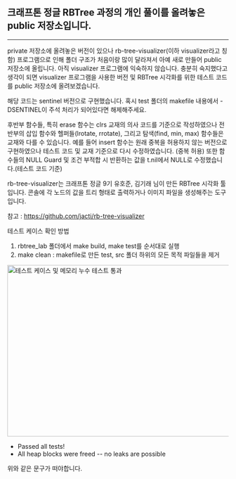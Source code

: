 ## 크래프톤 정글 RBTree 과정의 개인 풀이를 올려놓은 public 저장소입니다.
---
private 저장소에 올려놓은 버전이 있으나 rb-tree-visualizer\(이하 visualizer라고 칭함\) 프로그램으로 인해 폴더 구조가 처음이랑 많이 달라져서 아예 새로 만들어 public 저장소에 올립니다.
아직 visualizer 프로그램에 익숙하지 않습니다. 충분히 숙지했다고 생각이 되면 visualizer 프로그램을 사용한 버전 및 RBTree 시각화를 위한 테스트 코드를 public 저장소에 올려보겠습니다.

해당 코드는 sentinel 버전으로 구현했습니다. 혹시 test 폴더의 makefile 내용에서 -DSENTINEL이 주석 처리가 되어있다면 해제해주세요.

후반부 함수들, 특히 erase 함수는 clrs 교재의 의사 코드를 기준으로 작성하였으나 전반부의 삽입 함수와 헬퍼들\(lrotate, rrotate\), 그리고 탐색\(find, min, max\) 함수들은 교재와 다를 수 있습니다.
예를 들어 insert 함수는 원래 중복을 허용하지 않는 버전으로 구현하였으나 테스트 코드 및 교재 기준으로 다시 수정하였습니다. \(중복 허용\)
또한 함수들의 NULL Guard 및 조건 부적합 시 반환하는 값을 t.nil에서 NULL로 수정했습니다.\(테스트 코드 기준\)

rb-tree-visualizer는 크래프톤 정글 9기 유호준, 김기래 님이 만든 RBTree 시각화 툴입니다. 콘솔에 각 노드의 값을 트리 형태로 출력하거나 이미지 파일을 생성해주는 도구입니다.

참고 : <https://github.com/jacti/rb-tree-visualizer>

테스트 케이스 확인 방법
1. rbtree_lab 폴더에서 make build, make test를 순서대로 실행
2. make clean : makefile로 만든 test, src 폴더 하위의 모든 목적 파일들을 제거

<img width="602" height="390" alt="테스트 케이스 및 메모리 누수 테스트 통과" src="https://github.com/user-attachments/assets/f236375d-f295-40f0-ace5-b7d11f7cfa62" />

- Passed all tests!
- All heap blocks were freed -- no leaks are possible

위와 같은 문구가 떠야합니다.
